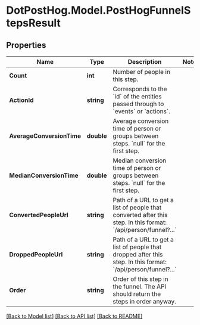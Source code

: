 # DotPostHog.Model.PostHogFunnelStepsResult

## Properties

Name | Type | Description | Notes
------------ | ------------- | ------------- | -------------
**Count** | **int** | Number of people in this step. | 
**ActionId** | **string** | Corresponds to the &#x60;id&#x60; of the entities passed through to &#x60;events&#x60; or &#x60;actions&#x60;. | 
**AverageConversionTime** | **double** | Average conversion time of person or groups between steps. &#x60;null&#x60; for the first step. | 
**MedianConversionTime** | **double** | Median conversion time of person or groups between steps. &#x60;null&#x60; for the first step. | 
**ConvertedPeopleUrl** | **string** | Path of a URL to get a list of people that converted after this step. In this format: &#x60;/api/person/funnel?...&#x60; | 
**DroppedPeopleUrl** | **string** | Path of a URL to get a list of people that dropped after this step. In this format: &#x60;/api/person/funnel?...&#x60; | 
**Order** | **string** | Order of this step in the funnel. The API should return the steps in order anyway. | 

[[Back to Model list]](../README.md#documentation-for-models) [[Back to API list]](../README.md#documentation-for-api-endpoints) [[Back to README]](../README.md)

